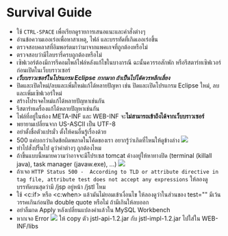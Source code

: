 # Survival Guide

- ใช้ ```CTRL-SPACE``` เพื่อเรียกดูรายการเสนอแนะและคำสั่งต่างๆ
- อ่านข้อความเออเร่อเพื่อหาสาเหตุ, ไฟล์ และบรรทัดที่เกิดเออเร่อขึ้น
- ตรวจสอบคลาสที่อิมพอร์ตมาว่ามาจากแพคเกจที่ถูกต้องหรือไม่
- ตรวจสอบว่ามีไลบรารี่ครบถูกต้องหรือไม่
- เซิฟเวอร์ต้องมีการรีคอมไพล์ไฟล์หลังแก้ไขในบางกรณี ฉะนั้นควรรอสักพัก หรือรีสตาร์ทเซิฟเวอร์ก่อนเปิดในเว็บบราวเซอร์
- ***เว็บบราวเซอร์ในโปรแกรม Eclipse กากมาก ถ้าเป็นไปได้ควรหลีกเลี่ยง***
- ปิดและเปิดใหม่/ลบและเพิ่มใหม่แก้ได้หลายปัญหา เช่น ปิดและเปิดโปรแกรม Eclipse ใหม่, ลบและเพิ่มเซิฟเวอร์ใหม่
- สร้างโปรเจคใหม่แก้ได้หลายปัญหาเช่นกัน
- รีสตาร์ทเครื่องแก้ได้หลายปัญหาเช่นกัน
- ไฟล์ที่อยู่ในห้อง META-INF และ WEB-INF จะ**ไม่สามารถเข้าถึงได้จากเว็บบราวเซอร์**
- พยายามเปลี่ยนจาก US-ASCII เป็น UTF-8
- อย่าตั้งชื่อตัวแปรมั่ว ตั้งให้คนอื่นรู้เรื่องด้วย
- 500 แค่บอกว่าเกิดข้อผิดพลาดในโค้ดของเรา อยากรู้ว่าเกิดที่ไหนให้ดูข้างล่าง ![](https://pbs.twimg.com/media/BgCHDU8CMAArTiv.png:large)
- ทำไปสั่งปริ้นไป ดูว่าค่าต่างๆ ถูกต้องไหม
- ถ้าขึ้นแบบนี้หมายความว่าอาจจะมีโปรเซส tomcat ค้างอยู่ให้หาทางปิด (terminal (killall java), task manager (javaw.exe), ...) ![](http://i.stack.imgur.com/JNGQK.png)
- ถ้าเจอ ```HTTP Status 500 -  According to TLD or attribute directive in tag file, attribute test does not accept any expressions``` ให้ลองดูบรรทัดบนสุดว่ามี /jsp อยู่หน้า /jstl ไหม
- ใช้ &lt;c:if&gt; หรือ &lt;c:when&gt; แล้วมันไม่ยอมเข้าเงื่อนไข ให้ลองดูว่าในส่วนของ test="" มีเว้นวรรคเกินก่อนปิด double quote หรือไม่ ถ้ามีเกินให้ลบออก
- อย่าลืมกด Apply หลังเปลี่ยนแปลงค่าแล้วใน MySQL Workbench
- หากเจอ Error ![](http://i.imgur.com/093IDfO.jpg)  ให้ copy ตัว jstl-api-1.2.jar กับ  jstl-impl-1.2.jar ไปใส่ใน WEB-INF/libs

